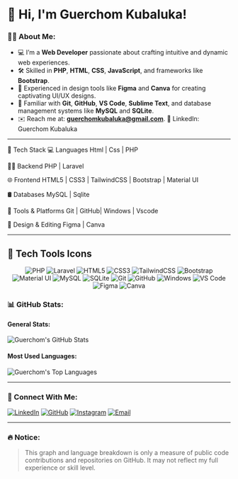 # 👋 Hi, I'm Guerchom Kubaluka!

### 👨‍💻 About Me:
- 💻 I’m a **Web Developer** passionate about crafting intuitive and dynamic web experiences.
- 🛠️ Skilled in **PHP**, **HTML**, **CSS**, **JavaScript**, and frameworks like **Bootstrap**.
- 🎨 Experienced in design tools like **Figma** and **Canva** for creating captivating UI/UX designs.
- 📂 Familiar with **Git**, **GitHub**, **VS Code**, **Sublime Text**, and database management systems like **MySQL** and **SQLite**.
- ✉️ Reach me at: **guerchomkubaluka@gmail.com**.
🔗 LinkedIn: Guerchom Kubaluka
---

🧠 Tech Stack
💻 Languages
Html | Css | PHP

👨‍💻 Backend
PHP | Laravel

🌐 Frontend
HTML5 | CSS3 | TailwindCSS | Bootstrap | Material UI

🛢 Databases
MySQL | Sqlite

🔧 Tools & Platforms
Git | GitHub| Windows | Vscode

🎨 Design & Editing
Figma | Canva 

---


## 🔆 Tech Tools Icons
<div align="center">

<img src="https://img.shields.io/badge/-PHP-777BB4?logo=php&logoColor=white&style=flat-square" alt="PHP" />
<img src="https://img.shields.io/badge/-Laravel-FF2D20?logo=laravel&logoColor=white&style=flat-square" alt="Laravel" />
<img src="https://img.shields.io/badge/-HTML5-E34F26?logo=html5&logoColor=white&style=flat-square" alt="HTML5" />
<img src="https://img.shields.io/badge/-CSS3-1572B6?logo=css3&logoColor=white&style=flat-square" alt="CSS3" />
<img src="https://img.shields.io/badge/-TailwindCSS-38B2AC?logo=tailwind-css&logoColor=white&style=flat-square" alt="TailwindCSS" />
<img src="https://img.shields.io/badge/-Bootstrap-7952B3?logo=bootstrap&logoColor=white&style=flat-square" alt="Bootstrap" />
<img src="https://img.shields.io/badge/-Material%20UI-0081CB?logo=mui&logoColor=white&style=flat-square" alt="Material UI" />
<img src="https://img.shields.io/badge/-MySQL-4479A1?logo=mysql&logoColor=white&style=flat-square" alt="MySQL" />
<img src="https://img.shields.io/badge/-SQLite-003B57?logo=sqlite&logoColor=white&style=flat-square" alt="SQLite" />
<img src="https://img.shields.io/badge/-Git-F05032?logo=git&logoColor=white&style=flat-square" alt="Git" />
<img src="https://img.shields.io/badge/-GitHub-181717?logo=github&logoColor=white&style=flat-square" alt="GitHub" />
<img src="https://img.shields.io/badge/-Windows-0078D6?logo=windows&logoColor=white&style=flat-square" alt="Windows" />
<img src="https://img.shields.io/badge/-VS%20Code-007ACC?logo=visual-studio-code&logoColor=white&style=flat-square" alt="VS Code" />
<img src="https://img.shields.io/badge/-Figma-F24E1E?logo=figma&logoColor=white&style=flat-square" alt="Figma" />
<img src="https://img.shields.io/badge/-Canva-00C4CC?logo=canva&logoColor=white&style=flat-square" alt="Canva" />

</div>


### 📊 GitHub Stats:
#### General Stats:
![Guerchom's GitHub Stats](https://github-readme-stats.vercel.app/api?username=Gigiledixneuf&show_icons=true&hide=issues&bg_color=0d1117&text_color=ffffff&title_color=7f5af0&icon_color=7f5af0)

#### Most Used Languages:
![Guerchom's Top Languages](https://github-readme-stats.vercel.app/api/top-langs/?username=Gigiledixneuf&layout=compact&bg_color=0d1117&text_color=ffffff&title_color=7f5af0)

---

### 🤝 Connect With Me:
[![LinkedIn](https://img.shields.io/badge/-LinkedIn-0077B5?logo=linkedin&logoColor=white&style=flat-square)](https://www.linkedin.com/in/gigi-kubaluka)
[![GitHub](https://img.shields.io/badge/-GitHub-181717?logo=github&logoColor=white&style=flat-square)](https://github.com/Gigiledixneuf)
[![Instagram](https://img.shields.io/badge/-Instagram-E4405F?logo=instagram&logoColor=white&style=flat-square)](https://www.instagram.com/le_gigiiibabyyy/)
[![Email](https://img.shields.io/badge/-Email-D14836?logo=gmail&logoColor=white&style=flat-square)](mailto:guerchomkubaluka@gmail.com)

---

### 🔥 Notice:
> This graph and language breakdown is only a measure of public code contributions and repositories on GitHub. It may not reflect my full experience or skill level.
